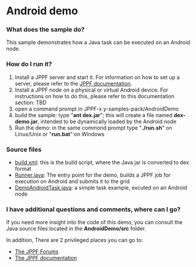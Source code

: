 # Android demo

<h3>What does the sample do?</h3>
<p>This sample demonstrates how a Java task can be executed on an Android node.

<h3>How do I run it?</h3>
<ol class="samplesList">
  <li>Install a JPPF server and start it. For information on how to set up a server, please refer to the <a href="https://www.jppf.org/doc/6.0/index.php?title=Introduction">JPPF documentation</a>.</li>
  <li>Install a JPPF node on a physical or virtual Android device. For instructions on how to do this, please refer to this documentation section: TBD</li>
  <li>open a command prompt in JPPF-x.y-samples-pack/AndroidDemo</li>
  <li>build the sample: type "<b>ant dex.jar</b>"; this will create a file named <b>dex-demo.jar</b>, intended to be dynamically loaded by the Android node</li>
  <li>Run the demo: in the same commond prompt type "<b>./run.sh</b>" on Linux/Unix or "<b>run.bat</b>" on Windows</li>
</ol>

<h3>Source files</h3>
<ul class="samplesList">
  <li><a href="build.xml">build.xml</a>: this is the build script, where the Java jar is converted to dex format</li>
  <li><a href="src/org/jppf/example/android/demo/Runner.java">Runner.java</a>: The entry point for the demo, builds a JPPF job for execution on Android and submits it to the grid</li>
  <li><a href="src/org/jppf/example/android/demo/DemoAndroidTask.java">DemoAndroidTask.java</a>: a simple task example, excuted on an Android node</li>
</ul>

<h3>I have additional questions and comments, where can I go?</h3>
<p>If you need more insight into the code of this demo, you can consult the Java source files located in the <b>AndroidDemo/src</b> folder.
<p>In addition, There are 2 privileged places you can go to:
<ul>
  <li><a href="https://www.jppf.org/forums">The JPPF Forums</a></li>
  <li><a href="https://www.jppf.org/doc/6.0/">The JPPF documentation</a></li>
</ul>

